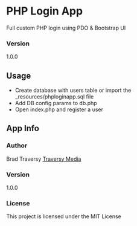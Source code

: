 # PHP Login App

Full custom PHP login using PDO & Bootstrap UI

### Version
1.0.0

## Usage

- Create database with users table or import the _resources/phploginapp.sql file
- Add DB config params to db.php
- Open index.php and register a user

## App Info

### Author

Brad Traversy
[Traversy Media](http://www.traversymedia.com)

### Version

1.0.0

### License

This project is licensed under the MIT License